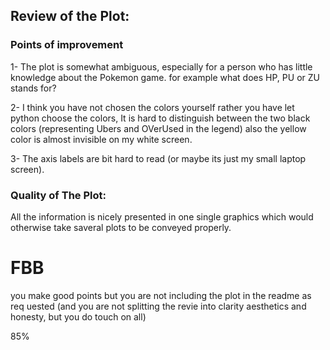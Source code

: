 ## Review of the Plot:

### Points of improvement

1- The plot is somewhat ambiguous, especially for a person who has little knowledge about the Pokemon game. for example what does
HP, PU or ZU stands for?

2- I think you have not chosen the colors yourself rather you have let python choose the colors, It is hard to distinguish between
the two black colors (representing Ubers and OVerUsed in the legend) also the yellow color is almost invisible on my white screen.

3- The axis labels are bit hard to read (or maybe its just my small laptop screen).

### Quality of The Plot:

All the information is nicely presented in one single graphics which would otherwise take saveral plots to be conveyed properly.


# FBB 
you make good points but you are not including the plot in the readme as req  uested (and you are not splitting the revie into clarity aesthetics and honesty, but you do touch on all)

85%
